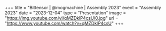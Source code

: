 +++
title = "Bittensor | @mogmachine | Assembly 2023"
event = "Assembly 2023"
date = "2023-12-04"
type = "Presentation"
image = "https://img.youtube.com/vi/qMZDklP4csU/0.jpg"
url = "https://www.youtube.com/watch?v=qMZDklP4csU"
+++